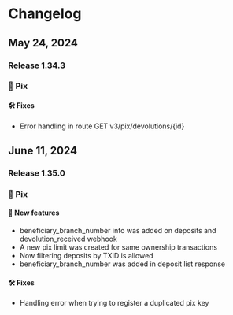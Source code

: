 # Changelog

##  May 24, 2024
### Release 1.34.3
### :large_blue_diamond: Pix
#### :hammer_and_wrench: Fixes
- Error handling in route GET v3/pix/devolutions/{id}

##  June 11, 2024
### Release 1.35.0
### :large_blue_diamond: Pix
#### :seedling: New features
- beneficiary_branch_number info was added on deposits and  devolution_received webhook
- A new pix limit was created for same ownership transactions
- Now filtering deposits by TXID is allowed
- beneficiary_branch_number  was added in deposit list response
#### :hammer_and_wrench: Fixes
- Handling error when trying to register a duplicated pix key
